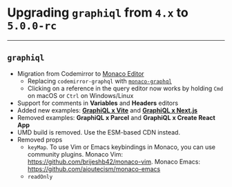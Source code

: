 # Upgrading `graphiql` from `4.x` to `5.0.0-rc`

---

## `graphiql`

- Migration from Codemirror to
  [Monaco Editor](https://github.com/microsoft/monaco-editor)
  - Replacing `codemirror-graphql` with
    [`monaco-graphql`](https://github.com/graphql/graphiql/tree/main/packages/monaco-graphql)
  - Clicking on a reference in the query editor now works by holding `Cmd` on macOS or `Ctrl` on Windows/Linux
- Support for comments in **Variables** and **Headers** editors
- Added new examples: [**GraphiQL x Vite**](https://github.com/graphql/graphiql/tree/graphiql-5/examples/graphiql-vite) and [**GraphiQL x
  Next.js**](https://github.com/graphql/graphiql/tree/graphiql-5/examples/graphiql-nextjs)
- Removed examples: **GraphiQL x Parcel** and **GraphiQL x Create React App**
- UMD build is removed. Use the ESM-based CDN instead.
- Removed props
  - `keyMap`. To use Vim or Emacs keybindings in Monaco, you can use community plugins. Monaco Vim: https://github.com/brijeshb42/monaco-vim. Monaco Emacs: https://github.com/aioutecism/monaco-emacs
  - `readOnly`
